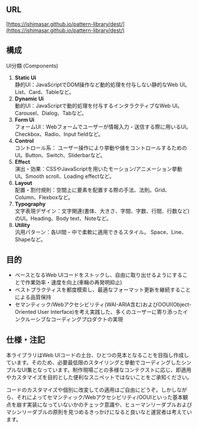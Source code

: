 ## URL
[https://ishimasar.github.io/pattern-library/dest/](https://ishimasar.github.io/pattern-library/dest/)

## 構成

UI分類 (Components)
 1. **Static Ui**  
   静的UI：JavaScriptでDOM操作など動的処理を付与しない静的なWeb UI。List、Card、Tableなど。
 2. **Dynamic Ui**  
   動的UI：JavaScriptで動的処理を付与するインタラクティブなWeb UI。Carousel、Dialog、Tabなど。
 3. **Form Ui**  
   フォームUI：Webフォームでユーザーが情報入力・送信する際に用いるUI。Checkbox、Radio、Input fieldなど。
 4. **Control**  
   コントロール系： ユーザー操作により挙動や値をコントロールするためのUI。Button、Switch、Sliderbarなど。
 5. **Effect**  
   演出・効果：CSSやJavaScriptを用いたモーション/アニメーション挙動UI。Smooth scroll、Loading effectなど。
 6. **Layout**  
   配置・割付規則：空間上に要素を配置する際の手法、法則。Grid、Column、Flexboxなど。
 7. **Typography**  
   文字表現デザイン：文字関連(書体、大きさ、字間、字数、行間、行数など)のUI。Heading、Body text、Noteなど。
 8. **Utility**  
   汎用パターン：各UI間・中で柔軟に適用できるスタイル。 Space、Line、Shapeなど。

## 目的

- ベースとなるWeb UIコードをストックし、自由に取り出せるようにすることで作業効率・速度を向上(車輪の再発明抑止)
- ベストプラクティスを都度模索し、最適なフォーマット更新を継続することによる品質保持
- セマンティック/Webアクセシビリティ(WAI-ARIA含む)およびOOUI(Object-Oriented User Interface)を考え実践した、多くのユーザーに寄り添ったインクルーシブなコーディングプロダクトの実現

## 仕様・注記

本ライブラリはWeb UIコードの土台、ひとつの見本となることを目指し作成しています。そのため、必要最低限のスタイリングと挙動でコーディングしたシンプルなUI集となっています。制作現場ごとの多様なコンテクストに応じ、即適用やカスタマイズを目的とした便利なスニペットではないことをご承知ください。

コードのカスタマイズや個別に改変しての適用はご自由にどうぞ。しかしながら、それによってセマンティック/Webアクセシビリティ/OOUIといった基本観点を崩す実装になっていないかのチェック意識や、ヒューマンリーダブルおよびマシンリーダブルの原則を見つめるきっかけになると良いなと運営者は考えています。
